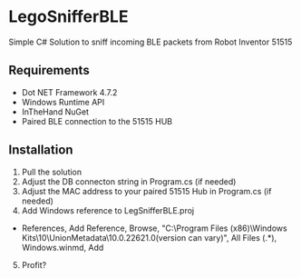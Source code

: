# LegoSnifferBLE
Simple C# Solution to sniff incoming BLE packets from Robot Inventor 51515

## Requirements
- Dot NET Framework 4.7.2
- Windows Runtime API
- InTheHand NuGet
- Paired BLE connection to the 51515 HUB

## Installation
1. Pull the solution
2. Adjust the DB connecton string in Program.cs  (if needed)
3. Adjust the MAC address to your paired 51515 Hub in Program.cs (if needed)
4. Add Windows reference to LegSnifferBLE.proj
  - References, Add Reference, Browse, "C:\Program Files (x86)\Windows Kits\10\UnionMetadata\10.0.22621.0(version can vary)", All Files (.*), Windows.winmd, Add
5. Profit?
